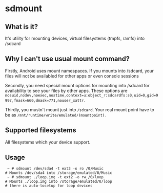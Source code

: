 # sdmount

## What is it?
It's utility for mounting devices, virtual filesystems (tmpfs, ramfs) into /sdcard

## Why I can't use usual mount command?

Firstly, Android uses mount namespaces. If you mounts into /sdcard, your files will not be availabled for other apps or even console sessions

Secondly, you need special mount options for mounting into /sdcard for availability to see your files by other apps. These options are `nosuid,nodev,noexec,noatime,context=u:object_r:sdcardfs:s0,uid=0,gid=9997,fmask=660,dmask=771,nouser_xattr`.

Thirdly, you mustn't mount just into `/sdcard`. Your real mount point have to be as `/mnt/runtime/write/emulated/(mountpoint)`.

## Supported filesystems

All filesystems which your device support.

## Usage
```
 ~ # sdmount /dev/sda4 -t ext3 -o ro /0/Music
# Mounts /dev/sda4 into /storage/emulated/0/Music
 ~ # sdmount ./loop.img -t ext2 -o rw /0/loop
# Mounts ./loop.img into /storage/emulated/0/loop
# there is auto-losetup for loop devices
```
